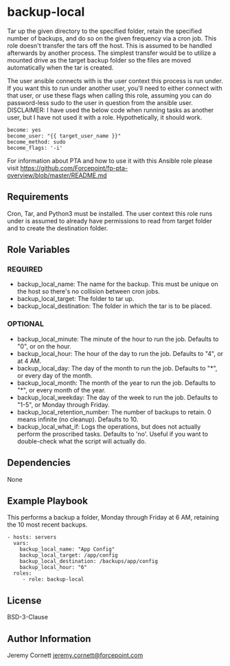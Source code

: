 # backup-local

Tar up the given directory to the specified folder, retain the specified number of backups, and do so on the given 
frequency via a cron job. This role doesn't transfer the tars off the host. This is assumed to be handled afterwards 
by another process. The simplest transfer would be to utilize a mounted drive as the target backup folder so the files 
are moved automatically when the tar is created.

The user ansible connects with is the user context this process is run under.
If you want this to run under another user, you'll need to either connect with that user, or use
these flags when calling this role, assuming you can do password-less sudo to the user in question
from the ansible user. DISCLAIMER: I have used the below code when running tasks as another user,
but I have not used it with a role. Hypothetically, it should work.

    become: yes
    become_user: "{{ target_user_name }}"
    become_method: sudo
    become_flags: '-i'

For information about PTA and how to use it with this Ansible role please visit https://github.com/Forcepoint/fp-pta-overview/blob/master/README.md

## Requirements

Cron, Tar, and Python3 must be installed. The user context this role runs under is assumed to already
have permissions to read from target folder and to create the destination folder.

## Role Variables

### REQUIRED
* backup_local_name: The name for the backup. This must be unique on the host so there's no collision between cron jobs.
* backup_local_target: The folder to tar up.
* backup_local_destination: The folder in which the tar is to be placed.

### OPTIONAL
* backup_local_minute: The minute of the hour to run the job. Defaults to "0", or on the hour.
* backup_local_hour: The hour of the day to run the job. Defaults to "4", or at 4 AM.
* backup_local_day: The day of the month to run the job. Defaults to "*", or every day of the month.
* backup_local_month: The month of the year to run the job. Defaults to "*", or every month of the year.
* backup_local_weekday: The day of the week to run the job. Defaults to "1-5", or Monday through Friday.
* backup_local_retention_number: The number of backups to retain. 0 means infinite (no cleanup). Defaults to 10.
* backup_local_what_if: Logs the operations, but does not actually perform the proscribed tasks. 
  Defaults to 'no'. Useful if you want to double-check what the script will actually do.

## Dependencies

None

## Example Playbook

This performs a backup a folder, Monday through Friday at 6 AM, retaining the 10 most recent backups.

    - hosts: servers
      vars:
        backup_local_name: "App Config"
        backup_local_target: /app/config
        backup_local_destination: /backups/app/config
        backup_local_hour: "6"
      roles:
         - role: backup-local

## License

BSD-3-Clause

## Author Information

Jeremy Cornett <jeremy.cornett@forcepoint.com>
